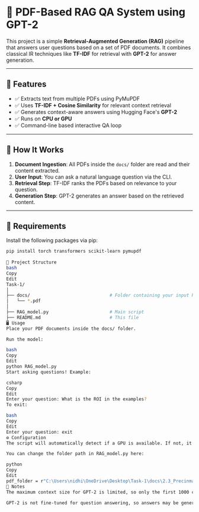 # 📄 PDF-Based RAG QA System using GPT-2

This project is a simple **Retrieval-Augmented Generation (RAG)** pipeline that answers user questions based on a set of PDF documents. It combines classical IR techniques like **TF-IDF** for retrieval with **GPT-2** for answer generation.

---

## 🚀 Features

- ✅ Extracts text from multiple PDFs using PyMuPDF
- ✅ Uses **TF-IDF + Cosine Similarity** for relevant context retrieval
- ✅ Generates context-aware answers using Hugging Face's **GPT-2**
- ✅ Runs on **CPU or GPU**
- ✅ Command-line based interactive QA loop

---

## 🧠 How It Works

1. **Document Ingestion**: All PDFs inside the `docs/` folder are read and their content extracted.
2. **User Input**: You can ask a natural language question via the CLI.
3. **Retrieval Step**: TF-IDF ranks the PDFs based on relevance to your question.
4. **Generation Step**: GPT-2 generates an answer based on the retrieved content.

---

## 🧰 Requirements

Install the following packages via pip:

```bash
pip install torch transformers scikit-learn pymupdf
    
📁 Project Structure
bash
Copy
Edit
Task-1/
│
├── docs/                              # Folder containing your input PDF files
│   └── *.pdf
│
├── RAG_model.py                       # Main script
├── README.md                          # This file
🖥️ Usage
Place your PDF documents inside the docs/ folder.

Run the model:

bash
Copy
Edit
python RAG_model.py
Start asking questions! Example:

csharp
Copy
Edit
Enter your question: What is the ROI in the examples?
To exit:

bash
Copy
Edit
Enter your question: exit
⚙️ Configuration
The script will automatically detect if a GPU is available. If not, it will run on the CPU.

You can change the folder path in RAG_model.py here:

python
Copy
Edit
pdf_folder = r"C:\Users\nidhi\OneDrive\Desktop\Task-1\docs\2.3_Precinmac Capex ROI Examples"
📌 Notes
The maximum context size for GPT-2 is limited, so only the first 1000 characters of the most relevant document are used.

GPT-2 is not fine-tuned for question answering, so answers may be general. For better accuracy, consider using a model like distilbert-base-cased-distilled-squad.
